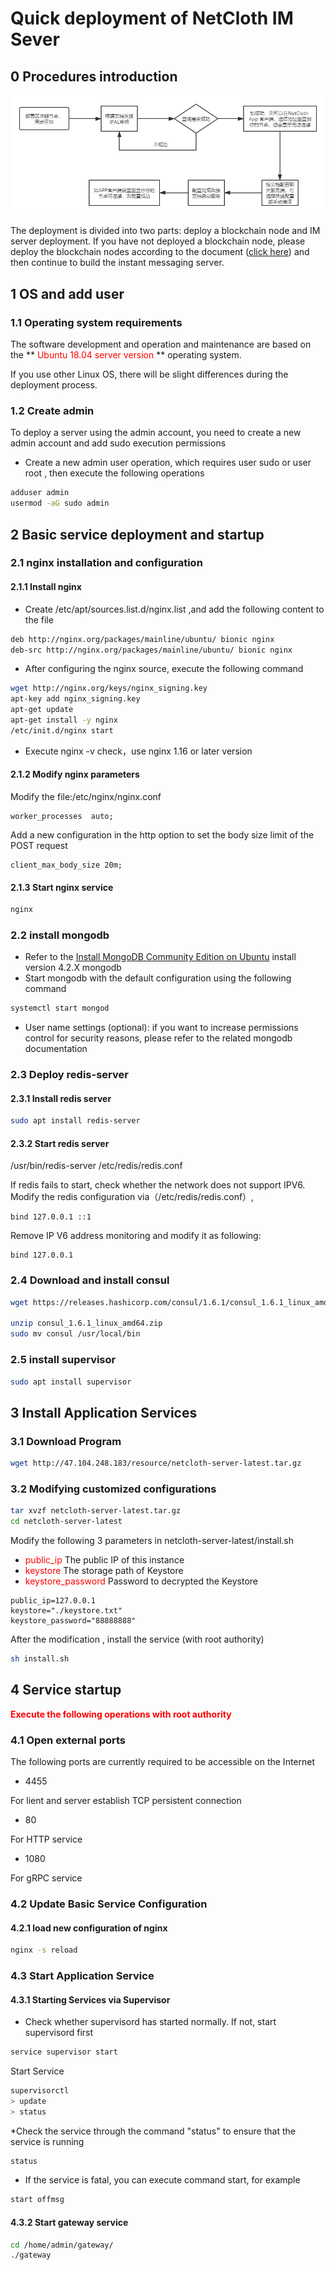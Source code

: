 # Quick deployment of NetCloth IM Sever

## 0 Procedures introduction

![](../../images/procedure_IM_deploy.png)

The deployment is divided into two parts: deploy a blockchain node and IM server deployment. If you have not deployed a blockchain node, please deploy the blockchain nodes according to the document ([click here](../get-started/how-to-join-testnet.md)) and then continue to build the instant messaging server.

## 1 OS and add user
### 1.1 Operating system requirements

The software development and operation and maintenance are based on the ** <font color=red>Ubuntu 18.04 server version </font>** operating system.

If you use other Linux OS, there will be slight differences during the deployment process.

### 1.2 Create admin

To deploy a server using the admin account, you need to create a new admin account and add sudo execution permissions

* Create a new admin user operation, which requires user sudo  or user root , then execute the following operations

```bash
adduser admin
usermod -aG sudo admin
```

## 2 Basic service deployment and startup

### 2.1  nginx installation and configuration
#### 2.1.1  Install nginx
* Create /etc/apt/sources.list.d/nginx.list ,and add the following content to the file
```bash
deb http://nginx.org/packages/mainline/ubuntu/ bionic nginx
deb-src http://nginx.org/packages/mainline/ubuntu/ bionic nginx
```
* After configuring the nginx source, execute the following command
```bash
wget http://nginx.org/keys/nginx_signing.key
apt-key add nginx_signing.key
apt-get update
apt-get install -y nginx
/etc/init.d/nginx start
```
* Execute nginx -v check，use nginx 1.16 or later version

#### 2.1.2 Modify nginx parameters
Modify the file:/etc/nginx/nginx.conf

```properties
worker_processes  auto;
```

Add a new configuration in the http option to set the body size limit of the POST request

```properties
client_max_body_size 20m;
```

#### 2.1.3 Start nginx service
```bash
nginx
```

### 2.2 install mongodb
* Refer to the [Install MongoDB Community Edition on Ubuntu](https://docs.mongodb.com/manual/tutorial/install-mongodb-on-ubuntu/#install-mongodb-community-edition-using-deb-packages)  install version 4.2.X  mongodb 
* Start mongodb with the default configuration using the following command
```bash
systemctl start mongod
```
* User name settings (optional): if you want to increase permissions control for security reasons, please refer to the related mongodb documentation

### 2.3 Deploy redis-server

#### 2.3.1 Install redis server
```bash
sudo apt install redis-server
```

#### 2.3.2 Start redis server
/usr/bin/redis-server /etc/redis/redis.conf

If redis fails to start, check whether the network does not support IPV6. Modify the redis configuration via（/etc/redis/redis.conf）,
 
 ```properties
 bind 127.0.0.1 ::1
 ```
 Remove IP V6 address monitoring and modify it as following:
 ```properties
 bind 127.0.0.1
 ```

### 2.4 Download and install consul

```bash
wget https://releases.hashicorp.com/consul/1.6.1/consul_1.6.1_linux_amd64.zip

unzip consul_1.6.1_linux_amd64.zip
sudo mv consul /usr/local/bin
```

### 2.5 install supervisor

```bash
sudo apt install supervisor
```

## 3 Install Application Services

### 3.1 Download Program

```bash
wget http://47.104.248.183/resource/netcloth-server-latest.tar.gz
```

### 3.2 Modifying customized configurations
```bash
tar xvzf netcloth-server-latest.tar.gz
cd netcloth-server-latest
```
Modify the following 3 parameters in netcloth-server-latest/install.sh

* <font color=red>public_ip </font> The public IP of this instance
* <font color=red>keystore </font> The storage path of Keystore
* <font color=red>keystore_password  </font> Password to decrypted the Keystore

```properties
public_ip=127.0.0.1
keystore="./keystore.txt"
keystore_password="88888888"
```
After the modification , install the service (with root authority)

```bash
sh install.sh
```

## 4 Service startup
**<font color=red>Execute the following operations with root authority</font>**

### 4.1 Open external ports
The following ports are currently required to be accessible on the Internet

* 4455

 For lient and server establish TCP persistent connection
* 80 

For HTTP service
* 1080

 For gRPC service

### 4.2 Update Basic Service Configuration

#### 4.2.1 load new configuration of nginx
```bash
nginx -s reload
```

### 4.3 Start Application Service

#### 4.3.1 Starting Services via Supervisor
* Check whether supervisord has started normally. If not, start supervisord first
```bash
service supervisor start
```

Start Service

```bash
supervisorctl
> update
> status
```

*Check the service through the command "status" to ensure that the service is running
```bash
status 
```
* If the service is fatal, you can execute command start, for example

```bash
start offmsg
```



#### 4.3.2 Start gateway service

```bash
cd /home/admin/gateway/
./gateway
```